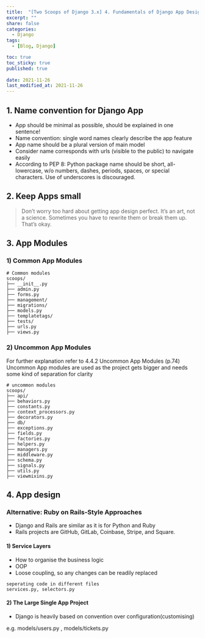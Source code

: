 ```yaml
---
title:  "[Two Scoops of Django 3.x] 4. Fundamentals of Django App Design "
excerpt: ""
share: false
categories:
  - Django
tags:
  - [Blog, Django]

toc: true
toc_sticky: true
published: true
 
date: 2021-11-26
last_modified_at: 2021-11-26
---
```

 

## 1. Name convention for Django App 

- App should be minimal as possible, should be explained in one sentence!
- Name convention: single word names clearly describe the app feature
- App name should be a plural version of main model  
- Consider name corresponds with urls (visible to the public) to navigate easily
- According to PEP 8: Python package name should be short, all-lowercase, w/o
numbers, dashes, periods, spaces, or special characters. Use of underscores is discouraged.

## 2. Keep Apps small
> Don’t worry too hard about getting app design perfect. It’s an art, not a science. Sometimes
you have to rewrite them or break them up. That’s okay.

## 3. App Modules
### 1) Common App Modules 
```
# Common modules
scoops/
├── __init__.py
├── admin.py
├── forms.py
├── management/
├── migrations/
├── models.py
├── templatetags/
├── tests/
├── urls.py
├── views.py

```


### 2) Uncommon App Modules 
For further explanation refer to 4.4.2 Uncommon App Modules (p.74)
Uncommon App modules are used as the project gets bigger and needs some kind of separation for clarity

```
# uncommon modules
scoops/
├── api/
├── behaviors.py
├── constants.py
├── context_processors.py
├── decorators.py
├── db/
├── exceptions.py
├── fields.py
├── factories.py
├── helpers.py
├── managers.py
├── middleware.py
├── schema.py
├── signals.py
├── utils.py
├── viewmixins.py
```

## 4. App design

### Alternative: Ruby on Rails-Style Approaches
- Django and Rails are similar as it is for Python and Ruby
- Rails projects are GitHub, GitLab, Coinbase, Stripe, and
Square.

#### 1) Service Layers 
- How to organise the business logic
- OOP
- Loose coupling, so any changes can be readily replaced
```
seperating code in different files
services.py, selectors.py 
```

#### 2) The Large Single App Project 
- Django is heavily based on convention over configuration(customising)

e.g. models/users.py , models/tickets.py